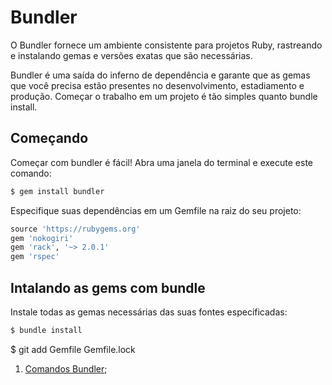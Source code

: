 # Bundler

O Bundler fornece um ambiente consistente para projetos Ruby, rastreando e instalando gemas e versões exatas que são necessárias.

Bundler é uma saída do inferno de dependência e garante que as gemas que você precisa estão presentes no desenvolvimento, estadiamento e produção. Começar o trabalho em um projeto é tão simples quanto bundle install.

## Começando

Começar com bundler é fácil! Abra uma janela do terminal e execute este comando:

```ruby
$ gem install bundler
```

Especifique suas dependências em um Gemfile na raiz do seu projeto:

```ruby
source 'https://rubygems.org'
gem 'nokogiri'
gem 'rack', '~> 2.0.1'
gem 'rspec'
```

## Intalando as gems com bundle
Instale todas as gemas necessárias das suas fontes especificadas:

```ruby
$ bundle install
```
$ git add Gemfile Gemfile.lock


1. [Comandos Bundler](https://github.com/brunobatista25/best_archer/blob/master/tests/Bundler/comandos_bundler.md);